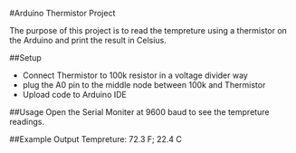 #Arduino Thermistor Project

The purpose of this project is to read the tempreture using a thermistor on the Arduino and print the result in Celsius.

##Setup
- Connect Thermistor to 100k resistor in a voltage divider way
- plug the A0 pin to the middle node between 100k and Thermistor
- Upload code to Arduino IDE

##Usage 
Open the Serial Moniter at 9600 baud to see the tempreture readings.

##Example Output
Tempreture: 72.3 F; 22.4 C
